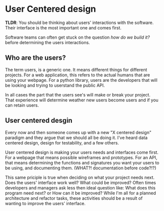 # User Centered design

**TLDR**: You should be thinking about users' interactions with the software. Their interface is the most important one and comes first.

Software teams can often get stuck on the question *how do we build it?* before determining the users interactions.

## Who are the users?

The term users, is a generic one. It means different things for different projects. For a web application, this refers to the actual humans that are using your webpage. For a python library, users are the developers that will be looking and trying to userstand the public API.

In all cases the part that the users see's will make or break your project. That experience will determine weather new users become users and if you can retain users.

## User centered desgin

Every now and then someone comes up with a new "X centered design" paradigm and they argue that we should all be doing it. I've heard data centered design, design for testability, and a few others. 

User centered design is making your users needs and interfaces come first. For a webpage that means possible wireframes and prototypes. For an API, that means determining the functions and signatures you want your users to be using, and documenting them. (WHAT?! documentation before code?!?)

This same priciple is true when deciding on what your project needs next. Does the users' interface work well? What could be improved? Often times developers and managers ask less then ideal question like: What does this program need next? or How can it be improved? While I'm all for a planned architecture and refactor tasks, these activities should be a result of wanting to improve the users' interface.
